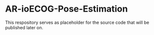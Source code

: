 # AR-ioECOG-Pose-Estimation

This respository serves as placeholder for the source code that will be published later on.
